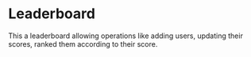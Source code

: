 # Leaderboard
This a leaderboard allowing operations like adding users, updating their scores, ranked them according to their score.
